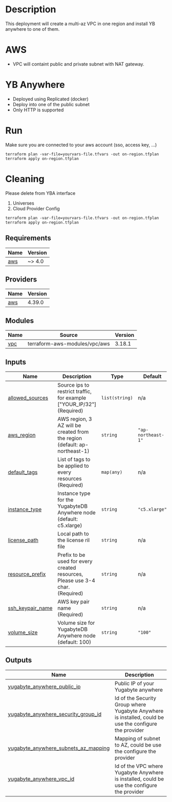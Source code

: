 # Description

This deployment will create a multi-az VPC in one region and install YB anywhere to one of them.


# AWS
* VPC will containt public and private subnet with NAT gateway.


# YB Anywhere

* Deployed using Replicated (docker)
* Deploy into one of the public subnet
* Only HTTP is supported 


# Run
Make sure you are connected to your aws account (sso, access key, ...)

```shell
terraform plan -var-file=yourvars-file.tfvars -out on-region.tfplan
terraform apply on-region.tfplan
```

# Cleaning
Please delete from YBA interface
1. Universes
2. Cloud Provider Config

```shell
terraform plan -var-file=yourvars-file.tfvars -out on-region.tfplan
terraform apply on-region.tfplan
```

## Requirements

| Name | Version |
|------|---------|
| <a name="requirement_aws"></a> [aws](#requirement\_aws) | ~> 4.0 |

## Providers

| Name | Version |
|------|---------|
| <a name="provider_aws"></a> [aws](#provider\_aws) | 4.39.0 |

## Modules

| Name | Source | Version |
|------|--------|---------|
| <a name="module_vpc"></a> [vpc](#module\_vpc) | terraform-aws-modules/vpc/aws | 3.18.1 |


## Inputs

| Name | Description | Type | Default | Required |
|------|-------------|------|---------|:--------:|
| <a name="input_allowed_sources"></a> [allowed\_sources](#input\_allowed\_sources) | Source ips to restrict traffic, for example ["YOUR\_IP/32"] (Required) | `list(string)` | n/a | yes |
| <a name="input_aws_region"></a> [aws\_region](#input\_aws\_region) | AWS region, 3 AZ will be created from the region (default: ap-northeast-1) | `string` | `"ap-northeast-1"` | no |
| <a name="input_default_tags"></a> [default\_tags](#input\_default\_tags) | List of tags to be applied to every resources (Required) | `map(any)` | n/a | yes |
| <a name="input_instance_type"></a> [instance\_type](#input\_instance\_type) | Instance type for the YugabyteDB Anywhere node (default: c5.xlarge) | `string` | `"c5.xlarge"` | no |
| <a name="input_license_path"></a> [license\_path](#input\_license\_path) | Local path to the license ril file | `string` | n/a | yes |
| <a name="input_resource_prefix"></a> [resource\_prefix](#input\_resource\_prefix) | Prefix to be used for every created resources, Please use 3-4 char. (Required) | `string` | n/a | yes |
| <a name="input_ssh_keypair_name"></a> [ssh\_keypair\_name](#input\_ssh\_keypair\_name) | AWS key pair name (Required) | `string` | n/a | yes |
| <a name="input_volume_size"></a> [volume\_size](#input\_volume\_size) | Volume size for YugabyteDB Anywhere node (default: 100) | `string` | `"100"` | no |

## Outputs

| Name | Description |
|------|-------------|
| <a name="output_yugabyte_anywhere_public_ip"></a> [yugabyte\_anywhere\_public\_ip](#output\_yugabyte\_anywhere\_public\_ip) | Public IP of your Yugabyte anywhere |
| <a name="output_yugabyte_anywhere_security_group_id"></a> [yugabyte\_anywhere\_security\_group\_id](#output\_yugabyte\_anywhere\_security\_group\_id) | Id of the Security Group where Yugabyte Anywhere is installed, could be use the configure the provider |
| <a name="output_yugabyte_anywhere_subnets_az_mapping"></a> [yugabyte\_anywhere\_subnets\_az\_mapping](#output\_yugabyte\_anywhere\_subnets\_az\_mapping) | Mapping of subnet to AZ, could be use the configure the provider |
| <a name="output_yugabyte_anywhere_vpc_id"></a> [yugabyte\_anywhere\_vpc\_id](#output\_yugabyte\_anywhere\_vpc\_id) | Id of the VPC where Yugabyte Anywhere is installed, could be use the configure the provider |